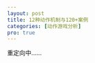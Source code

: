 ```yaml
---
layout: post
title: 12种动作机制与120+案例
categories: [动作游戏分析]
pro: true
---
```


重定向中……

<script>window.location.replace("https://docs.qq.com/slide/DUmNkc2dhcVRXdWZa");</script>
